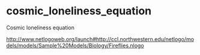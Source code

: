 # cosmic_loneliness_equation
Cosmic loneliness equation


http://www.netlogoweb.org/launch#http://ccl.northwestern.edu/netlogo/models/models/Sample%20Models/Biology/Fireflies.nlogo


